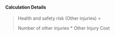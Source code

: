
#### Calculation Details

> Health and safety risk (Other injuries) =
>
> Number of other injuries * Other Injury Cost